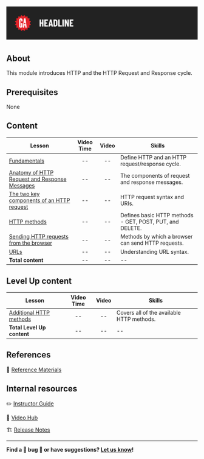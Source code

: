 # ![HTTP Request Response Cycle](./assets/tktk-hero.png)

## About

This module introduces HTTP and the HTTP Request and Response cycle.

## Prerequisites

None

## Content

| Lesson | Video Time | Video | Skills |
| ------ |:----------:|:-----:| ------ |
| [Fundamentals](./fundamentals/README.md) | -- | -- | Define HTTP and an HTTP request/response cycle. |
| [Anatomy of HTTP Request and Response Messages](./anatomy-of-http-request-response-messages/README.md) | -- | -- | The components of request and response messages. |
| [The two key components of an HTTP request](./the-two-key-components-of-an-http-request/README.md) | -- | -- | HTTP request syntax and URIs. |
| [HTTP methods](./http-methods/README.md) | -- | -- | Defines basic HTTP methods - GET, POST, PUT, and DELETE. |
| [Sending HTTP requests from the browser](./sending-http-requests-from-the-browser/README.md) | -- | -- | Methods by which a browser can send HTTP requests.  |
| [URLs](./urls/README.md) | -- | -- | Understanding URL syntax. |
| **Total content**                                        | -- | -- | --                  |

## Level Up content

| Lesson | Video Time | Video | Skills |
| ------ |:----------:|:-----:| ------ |
| [Additional HTTP methods](./level-up/additional-http-methods.md) | -- | -- | Covers all of the available HTTP methods. |
| **Total Level Up content**                                          | -- | -- | --                  |

## References

📖 [Reference Materials](./references/README.md)


## Internal resources

✏️ [Instructor Guide](./internal-resources/instructor-guide.md)

🎥 [Video Hub](./internal-resources/video-hub/README.md)

🏗️ [Release Notes](./internal-resources/release-notes.md)

---

**Find a 👾 bug 👾 or have suggestions? [Let us know](https://git.generalassemb.ly/modular-curriculum-all-courses/universal-resources-internal/blob/main/module-feedback.md)!**
